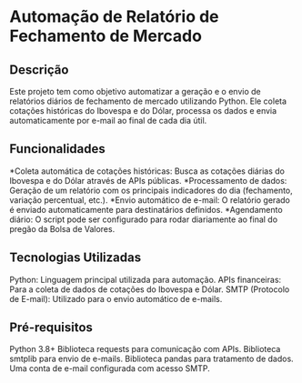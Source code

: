 # Automação de Relatório de Fechamento de Mercado

## Descrição
Este projeto tem como objetivo automatizar a geração e o envio de relatórios diários de fechamento de mercado utilizando Python. Ele coleta cotações históricas do Ibovespa e do Dólar, processa os dados e envia automaticamente por e-mail ao final de cada dia útil.

## Funcionalidades

*Coleta automática de cotações históricas: Busca as cotações diárias do Ibovespa e do Dólar através de APIs públicas.
*Processamento de dados: Geração de um relatório com os principais indicadores do dia (fechamento, variação percentual, etc.).
*Envio automático de e-mail: O relatório gerado é enviado automaticamente para destinatários definidos.
*Agendamento diário: O script pode ser configurado para rodar diariamente ao final do pregão da Bolsa de Valores.

## Tecnologias Utilizadas

Python: Linguagem principal utilizada para automação.
APIs financeiras: Para a coleta de dados de cotações do Ibovespa e Dólar.
SMTP (Protocolo de E-mail): Utilizado para o envio automático de e-mails.

## Pré-requisitos

Python 3.8+
Biblioteca requests para comunicação com APIs.
Biblioteca smtplib para envio de e-mails.
Biblioteca pandas para tratamento de dados.
Uma conta de e-mail configurada com acesso SMTP.
